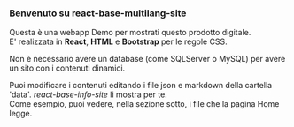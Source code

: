 ### Benvenuto su **react-base-multilang-site**  
Questa è una webapp Demo per mostrati questo prodotto digitale.  
E' realizzata in **React**, **HTML** e **Bootstrap** per le regole CSS.  
  
Non è necessario avere un database (come SQLServer o MySQL) per avere un sito con i contenuti dinamici.  
  
Puoi modificare i contenuti editando i file json e markdown della cartella 'data'. *react-base-info-site* li mostra per te.  
Come esempio, puoi vedere, nella sezione sotto, i file che la pagina Home legge.
